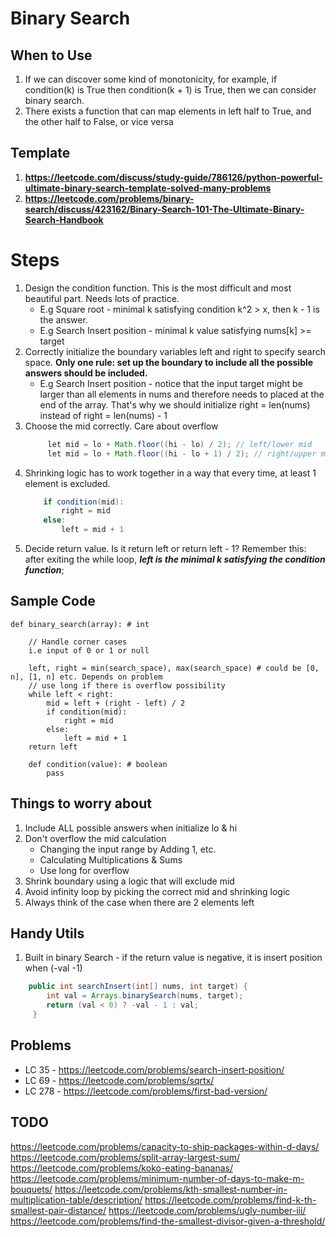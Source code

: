 # Binary Search

## When to Use
1. If we can discover some kind of monotonicity, for example, if condition(k) is True then condition(k + 1) is True, then we can consider binary search.
2. There exists a function that can map elements in left half to True, and the other half to False, or vice versa

## Template 
1. **https://leetcode.com/discuss/study-guide/786126/python-powerful-ultimate-binary-search-template-solved-many-problems**
2. **https://leetcode.com/problems/binary-search/discuss/423162/Binary-Search-101-The-Ultimate-Binary-Search-Handbook**

# Steps

1. Design the condition function. This is the most difficult and most beautiful part. Needs lots of practice.
   -  E.g Square root - minimal k satisfying condition k^2 > x, then k - 1 is the answer.
   -  E.g Search Insert position - minimal k value satisfying nums[k] >= target
2. Correctly initialize the boundary variables left and right to specify search space. **Only one rule: set up the boundary to include all the possible answers should be included.**
   -   E.g Search Insert position - notice that the input target might be larger than all elements in nums and therefore needs to placed at the end of the array. That's why we should initialize right = len(nums) instead of right = len(nums) - 1
3. Choose the mid correctly. Care about overflow
   ```java
        let mid = lo + Math.floor((hi - lo) / 2); // left/lower mid
        let mid = lo + Math.floor((hi - lo + 1) / 2); // right/upper mid
   ```
4.  Shrinking logic has to work together in a way that every time, at least 1 element is excluded.
    ```java
        if condition(mid):
            right = mid
        else:
            left = mid + 1
    ```
3. Decide return value. Is it return left or return left - 1? Remember this: after exiting the while loop, ***left is the minimal k satisfying the condition function***;

## Sample Code
```
def binary_search(array): # int
    
    // Handle corner cases 
    i.e input of 0 or 1 or null
    
    left, right = min(search_space), max(search_space) # could be [0, n], [1, n] etc. Depends on problem
    // use long if there is overflow possibility
    while left < right:
        mid = left + (right - left) / 2
        if condition(mid):
            right = mid
        else:
            left = mid + 1
    return left
    
    def condition(value): # boolean
        pass
```

## Things to worry about
1. Include ALL possible answers when initialize lo & hi
2. Don't overflow the mid calculation
   - Changing the input range by Adding 1, etc.
   - Calculating Multiplications & Sums
   - Use long for overflow
3. Shrink boundary using a logic that will exclude mid
4. Avoid infinity loop by picking the correct mid and shrinking logic
5. Always think of the case when there are 2 elements left


## Handy Utils

1. Built in binary Search - if the return value is negative, it is insert position when (-val -1)
```java
    public int searchInsert(int[] nums, int target) {
        int val = Arrays.binarySearch(nums, target);
        return (val < 0) ? -val - 1 : val;
     }
```

## Problems
- LC 35 - https://leetcode.com/problems/search-insert-position/
- LC 69 - https://leetcode.com/problems/sqrtx/
- LC 278 - https://leetcode.com/problems/first-bad-version/

## TODO
https://leetcode.com/problems/capacity-to-ship-packages-within-d-days/
https://leetcode.com/problems/split-array-largest-sum/
https://leetcode.com/problems/koko-eating-bananas/
https://leetcode.com/problems/minimum-number-of-days-to-make-m-bouquets/
https://leetcode.com/problems/kth-smallest-number-in-multiplication-table/description/
https://leetcode.com/problems/find-k-th-smallest-pair-distance/
https://leetcode.com/problems/ugly-number-iii/
https://leetcode.com/problems/find-the-smallest-divisor-given-a-threshold/